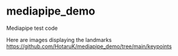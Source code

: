 # mediapipe_demo

Mediapipe test code

Here are images displaying the landmarks
https://github.com/HotaruK/mediapipe_demo/tree/main/keypoints
